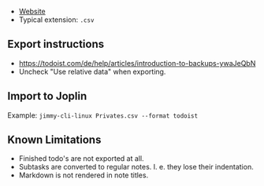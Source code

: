 - [Website](https://todoist.com/)
- Typical extension: `.csv`

## Export instructions

- <https://todoist.com/de/help/articles/introduction-to-backups-ywaJeQbN>
- Uncheck "Use relative data" when exporting.

## Import to Joplin

Example: `jimmy-cli-linux Privates.csv --format todoist`

## Known Limitations

- Finished todo's are not exported at all.
- Subtasks are converted to regular notes. I. e. they lose their indentation.
- Markdown is not rendered in note titles.
